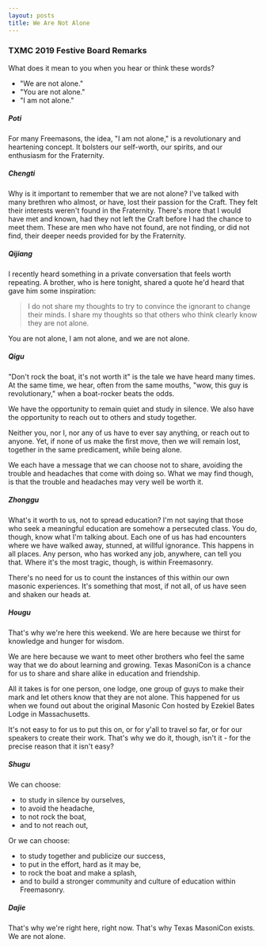 ```yaml
---
layout: posts
title: We Are Not Alone
---
```


### TXMC 2019 Festive Board Remarks

What does it mean to you when you hear or think these words?
* "We are not alone."
* "You are not alone."
* "I am not alone."

##### Poti

For many Freemasons, the idea, "I am not alone," is a revolutionary and heartening concept. It bolsters our self-worth, our spirits, and our enthusiasm for the Fraternity.

##### Chengti

Why is it important to remember that we are not alone? I've talked with many brethren who almost, or have, lost their passion for the Craft. They felt their interests weren't found in the Fraternity. There's more that I would have met and known, had they not left the Craft before I had the chance to meet them. These are men who have not found, are not finding, or did not find, their deeper needs provided for by the Fraternity.

##### Qijiang

I recently heard something in a private conversation that feels worth repeating. A brother, who is here tonight, shared a quote he'd heard that gave him some inspiration:

> I do not share my thoughts to try to convince the ignorant to change their minds. I share my thoughts so that others who think clearly know they are not alone. 

You are not alone, I am not alone, and we are not alone.

##### Qigu

"Don't rock the boat, it's not worth it" is the tale we have heard many times. At the same time, we hear, often from the same mouths, "wow, this guy is revolutionary," when a boat-rocker beats the odds. 

We have the opportunity to remain quiet and study in silence. We also have the opportunity to reach out to others and study together. 

Neither you, nor I, nor any of us have to ever say anything, or reach out to anyone. Yet, if none of us make the first move, then we will remain lost, together in the same predicament, while being alone.

We each have a message that we can choose not to share, avoiding the trouble and headaches that come with doing so. What we may find though, is that the trouble and headaches may very well be worth it.

##### Zhonggu

What's it worth to us, not to spread education? I'm not saying that those who seek a meaningful education are somehow a persecuted class. You do, though, know what I'm talking about. Each one of us has had encounters where we have walked away, stunned, at willful ignorance. This happens in all places. Any person, who has worked any job, anywhere, can tell you that. Where it's the most tragic, though, is within Freemasonry.

There's no need for us to count the instances of this within our own masonic experiences. It's something that most, if not all, of us have seen and shaken our heads at.

##### Hougu

That's why we're here this weekend. We are here because we thirst for knowledge and hunger for wisdom. 

We are here because we want to meet other brothers who feel the same way that we do about learning and growing. Texas MasoniCon is a chance for us to share and share alike in education and friendship.

All it takes is for one person, one lodge, one group of guys to make their mark and let others know that they are not alone. This happened for us when we found out about the original Masonic Con hosted by Ezekiel Bates Lodge in Massachusetts.

It's not easy to for us to put this on, or for y'all to travel so far, or for our speakers to create their work. That's why we do it, though, isn't it - for the precise reason that it isn't easy?

##### Shugu

We can choose:
* to study in silence by ourselves,
* to avoid the headache,
* to not rock the boat,
* and to not reach out,

Or we can choose:
* to study together and publicize our success,
* to put in the effort, hard as it may be,
* to rock the boat and make a splash,
* and to build a stronger community and culture of education within Freemasonry.

##### Dajie

That's why we're right here, right now. That's why Texas MasoniCon exists. We are not alone.
